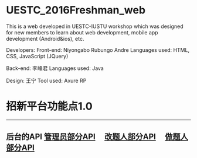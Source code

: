 # UESTC_2016Freshman_web
This is a web developed in UESTC-IUSTU workshop which was designed for new members to learn about web development, mobile app development (Android&ios), etc.

Developers:
Front-end: Niyongabo Rubungo Andre
   Languages used: HTML, CSS, JavaScript (JQuery)
   
Back-end: 李峰君
   Languages used: Java
   
Design: 王宁
   Tool used: Axure RP
   
   
# 招新平台功能点1.0
---
后台的API
[管理员部分API](https://www.zybuluo.com/Contenent/note/561167)    
[改题人部分API](https://www.zybuluo.com/Contenent/note/590988)    
[做题人部分API](https://www.zybuluo.com/Contenent/note/594190)    
---
